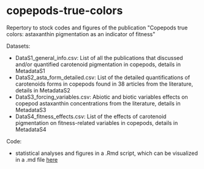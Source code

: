 # copepods-true-colors

Repertory to stock codes and figures of the publication "Copepods true colors: astaxanthin pigmentation as an indicator of fitness"

Datasets:
- DataS1_general_info.csv: List of all the publications that discussed and/or quantified carotenoid pigmentation in copepods, details in MetadataS1
- DataS2_asta_form_detailed.csv: List of the detailed quantifications of carotenoids forms in copepods found in 38 articles from the literature, details in MetadataS2
- DataS3_forcing_variables.csv: Abiotic and biotic variables effects on copepod astaxanthin concentrations from the literature, details in MetadataS3
- DataS4_fitness_effects.csv: List of the effects of carotenoid pigmentation on fitness-related variables in copepods, details in MetadataS4

Code:
- statistical analyses and figures in a .Rmd script, which can be visualized in a .md file [here](https://github.com/laurvi/copepods-true-colors/blob/main/code_and_figures_git.md)